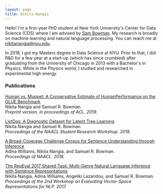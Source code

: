 ```yaml
---
layout: page
title: Nikita Nangia 
---
```


[//]: # "Hello! I'm a first-year PhD student at New York University where I am advised by [Sam Bowman](https://www.nyu.edu/projects/bowman/). I am a member of the [Machine Learning for Language Lab (ML<sup>2</sup>)](https://wp.nyu.edu/ml2/). You can reach me at <nikitanangia@nyu.edu>."

Hello! I'm a first-year PhD student at New York University's Center for Data Science (CDS) where I am advised by [Sam Bowman](https://www.nyu.edu/projects/bowman/). My research is broadly on machine learning and natural language processing. You can reach me at <nikitanangia@nyu.edu>.

In 2018, I got my Masters degree in Data Science at NYU. Prior to that, I did R&D for a few year at a start-up (which has since crumbled) after graduating from the University of Chicago in 2013 with a Bachelor's in Physics. While in the Physics world, I studied and researched in experimental high energy.

### Publications
[Human vs. Muppet: A Conservative Estimate of HumanPerformance on the GLUE Benchmark](https://woollysocks.github.io/assets/GLUE_Human_Baseline.pdf)<br>
Nikita Nangia and Samuel R. Bowman.  
_Preprint version. In proceedings of ACL. 2019._

[ListOps: A Diagnostic Dataset for Latent Tree Learning](https://arxiv.org/pdf/1804.06028.pdf)  
Nikita Nangia and Samuel R. Bowman.  
_Proceedings of the NAACL Student Research Workshop. 2018._  

[A Broad-Coverage Challenge Corpus for Sentence Understanding through Inference](https://arxiv.org/pdf/1704.05426.pdf)  
Adina Williams, Nikita Nangia, and Samuel R. Bowman.  
_Proceedings of NAACL. 2018._

[The RepEval 2017 Shared Task: Multi-Genre Natural Language Inference with Sentence Representations](https://arxiv.org/pdf/1707.08172.pdf)  
Nikita Nangia, Adina Williams, Angeliki Lazaridou, and Samuel R. Bowman.  
_Proceedings of the 2nd Workshop on Evaluating Vector-Space Representations for NLP. 2017._
